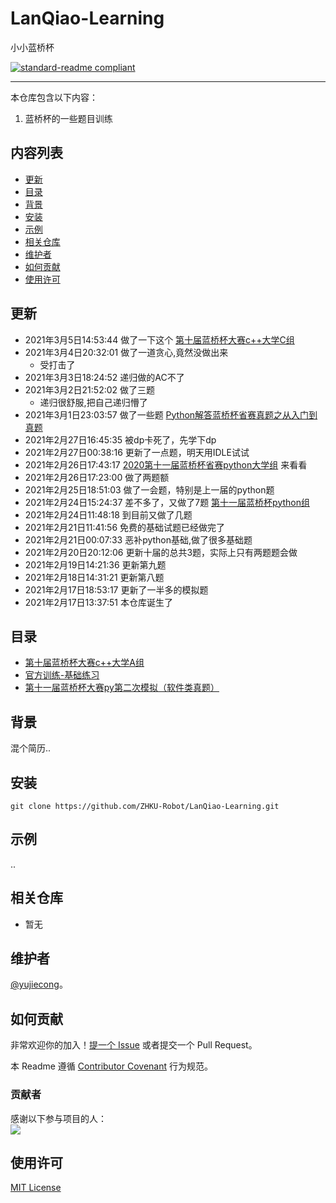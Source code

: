 # LanQiao-Learning

小小蓝桥杯

[![standard-readme compliant](https://img.shields.io/badge/readme%20style-standard-brightgreen.svg?style=flat-square)](.)

***

本仓库包含以下内容：

1. 蓝桥杯的一些题目训练

## 内容列表

- [更新](#更新)
- [目录](#目录)
- [背景](#背景)
- [安装](#安装)
- [示例](#示例)
- [相关仓库](#相关仓库)
- [维护者](#维护者)
- [如何贡献](#如何贡献)
- [使用许可](#使用许可)

## 更新
- 2021年3月5日14:53:44 做了一下这个  [第十届蓝桥杯大赛c++大学C组](第十届蓝桥杯大赛c++大学C组) 
- 2021年3月4日20:32:01 做了一道贪心,竟然没做出来
    - 受打击了
- 2021年3月3日18:24:52 递归做的AC不了 
- 2021年3月2日21:52:02 做了三题
    - 递归很舒服,把自己递归懵了
- 2021年3月1日23:03:57 做了一些题 [Python解答蓝桥杯省赛真题之从入门到真题](Python解答蓝桥杯省赛真题之从入门到真题) 
- 2021年2月27日16:45:35 被dp卡死了，先学下dp
- 2021年2月27日00:38:16 更新了一点题，明天用IDLE试试
- 2021年2月26日17:43:17  [2020第十一届蓝桥杯省赛python大学组](2020第十一届蓝桥杯省赛python大学组) 来看看
- 2021年2月26日17:23:00 做了两题额
- 2021年2月25日18:51:03 做了一会题，特别是上一届的python题
- 2021年2月24日15:24:37 差不多了，又做了7题 [第十一届蓝桥杯python组](第十一届蓝桥杯python组) 
- 2021年2月24日11:48:18 到目前又做了几题
- 2021年2月21日11:41:56 免费的基础试题已经做完了
- 2021年2月21日00:07:33 恶补python基础,做了很多基础题
- 2021年2月20日20:12:06 更新十届的总共3题，实际上只有两题题会做
- 2021年2月19日14:21:36 更新第九题
- 2021年2月18日14:31:21 更新第八题
- 2021年2月17日18:53:17 更新了一半多的模拟题
- 2021年2月17日13:37:51 本仓库诞生了

## 目录

-    [第十届蓝桥杯大赛c++大学A组](第十届蓝桥杯大赛c++大学A组) 
-  [官方训练-基础练习](官方训练-基础练习) 
-  [第十一届蓝桥杯大赛py第二次模拟（软件类真题）](第十一届蓝桥杯大赛py第二次模拟（软件类真题）) 

## 背景

混个简历..

## 安装

```
git clone https://github.com/ZHKU-Robot/LanQiao-Learning.git
```

## 示例

..

## 相关仓库

- 暂无

## 维护者

[@yujiecong](https://github.com/yujiecong)。

## 如何贡献

非常欢迎你的加入！[提一个 Issue](./issues/new) 或者提交一个 Pull Request。


本 Readme 遵循 [Contributor Covenant](http://contributor-covenant.org/version/1/3/0/) 行为规范。

### 贡献者

感谢以下参与项目的人：  
<a href="graphs/contributors"><img src="https://avatars2.githubusercontent.com/u/44287052?s=60&amp;v=4" /></a>

## 使用许可

[MIT License](./blob/master/LICENSE)